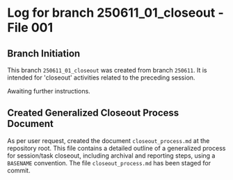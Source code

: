 # Log for branch 250611_01_closeout - File 001

## Branch Initiation

This branch `250611_01_closeout` was created from branch `250611`.
It is intended for 'closeout' activities related to the preceding session.

Awaiting further instructions.


## Created Generalized Closeout Process Document

As per user request, created the document `closeout_process.md` at the repository root.
This file contains a detailed outline of a generalized process for session/task closeout, including archival and reporting steps, using a `BASENAME` convention.
The file `closeout_process.md` has been staged for commit.

